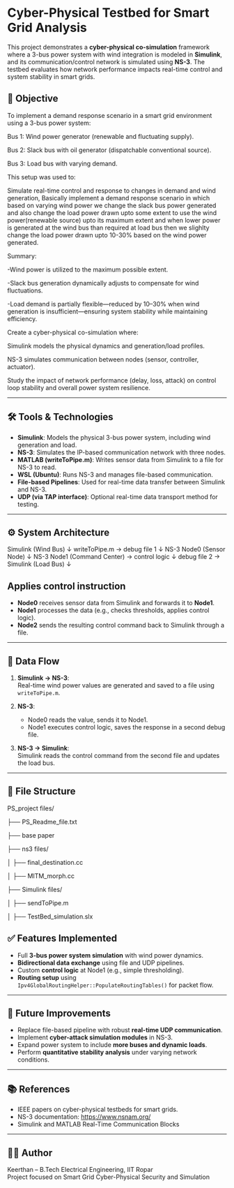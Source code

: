 # Cyber-Physical Testbed for Smart Grid Analysis

This project demonstrates a **cyber-physical co-simulation** framework where a 3-bus power system with wind integration is modeled in **Simulink**, and its communication/control network is simulated using **NS-3**. The testbed evaluates how network performance impacts real-time control and system stability in smart grids.

## 🧠 Objective

To implement a demand response scenario in a smart grid environment using a 3-bus power system:

Bus 1: Wind power generator (renewable and fluctuating supply).

Bus 2: Slack bus with oil generator (dispatchable conventional source).

Bus 3: Load bus with varying demand.

This setup was used to:

Simulate real-time control and response to changes in demand and wind generation, Basically implement a demand response scenario in which based on varying wind power we change the slack bus power generated and also change the load power drawn upto some extent to use the wind power(renewable source) upto its maximum extent and when lower power is generated at the wind bus than required at load bus then we slighlty change the load power drawn upto 10-30% based on the wind power generated.

Summary:

-Wind power is utilized to the maximum possible extent.

-Slack bus generation dynamically adjusts to compensate for wind fluctuations.

-Load demand is partially flexible—reduced by 10–30% when wind generation is insufficient—ensuring system stability while maintaining efficiency.

Create a cyber-physical co-simulation where:

Simulink models the physical dynamics and generation/load profiles.

NS-3 simulates communication between nodes (sensor, controller, actuator).

Study the impact of network performance (delay, loss, attack) on control loop stability and overall power system resilience.

---

## 🛠️ Tools & Technologies

- **Simulink**: Models the physical 3-bus power system, including wind generation and load.
- **NS-3**: Simulates the IP-based communication network with three nodes.
- **MATLAB (writeToPipe.m)**: Writes sensor data from Simulink to a file for NS-3 to read.
- **WSL (Ubuntu)**: Runs NS-3 and manages file-based communication.
- **File-based Pipelines**: Used for real-time data transfer between Simulink and NS-3.
- **UDP (via TAP interface)**: Optional real-time data transport method for testing.

---

## ⚙️ System Architecture

Simulink (Wind Bus)
↓
writeToPipe.m → debug file 1
↓
NS-3 Node0 (Sensor Node)
↓
NS-3 Node1 (Command Center) → control logic
↓
debug file 2 → Simulink (Load Bus)
↓



## Applies control instruction
- **Node0** receives sensor data from Simulink and forwards it to **Node1**.
- **Node1** processes the data (e.g., checks thresholds, applies control logic).
- **Node2** sends the resulting control command back to Simulink through a file.

---

## 🔄 Data Flow

1. **Simulink → NS-3**:  
   Real-time wind power values are generated and saved to a file using `writeToPipe.m`.

2. **NS-3**:  
   - Node0 reads the value, sends it to Node1.
   - Node1 executes control logic, saves the response in a second debug file.

3. **NS-3 → Simulink**:  
   Simulink reads the control command from the second file and updates the load bus.

---

## 📁 File Structure

PS_project files/

├── PS_Readme_file.txt

├── base paper

├── ns3 files/

│   ├── final_destination.cc

│   ├── MITM_morph.cc

├── Simulink files/

│   ├── sendToPipe.m

│   ├── TestBed_simulation.slx


## ✅ Features Implemented

- Full **3-bus power system simulation** with wind power dynamics.
- **Bidirectional data exchange** using file and UDP pipelines.
- Custom **control logic** at Node1 (e.g., simple thresholding).
- **Routing setup** using `Ipv4GlobalRoutingHelper::PopulateRoutingTables()` for packet flow.

---

## 🧪 Future Improvements

- Replace file-based pipeline with robust **real-time UDP communication**.
- Implement **cyber-attack simulation modules** in NS-3.
- Expand power system to include **more buses and dynamic loads**.
- Perform **quantitative stability analysis** under varying network conditions.

---

## 📚 References

- IEEE papers on cyber-physical testbeds for smart grids.
- NS-3 documentation: https://www.nsnam.org/
- Simulink and MATLAB Real-Time Communication Blocks

---

## 👨‍💻 Author

Keerthan – B.Tech Electrical Engineering, IIT Ropar  
Project focused on Smart Grid Cyber-Physical Security and Simulation

